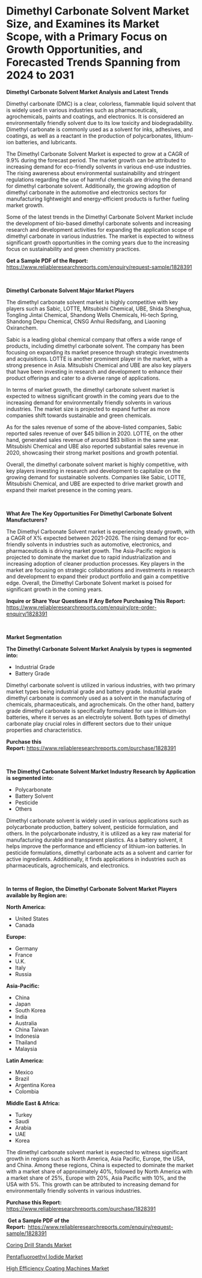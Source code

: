 <p><h1>Dimethyl Carbonate Solvent Market Size, and Examines its Market Scope, with a Primary Focus on Growth Opportunities, and Forecasted Trends Spanning from 2024 to 2031</h1></p><p><strong>Dimethyl Carbonate Solvent Market Analysis and Latest Trends</strong></p>
<p><p>Dimethyl carbonate (DMC) is a clear, colorless, flammable liquid solvent that is widely used in various industries such as pharmaceuticals, agrochemicals, paints and coatings, and electronics. It is considered an environmentally friendly solvent due to its low toxicity and biodegradability. Dimethyl carbonate is commonly used as a solvent for inks, adhesives, and coatings, as well as a reactant in the production of polycarbonates, lithium-ion batteries, and lubricants.</p><p>The Dimethyl Carbonate Solvent Market is expected to grow at a CAGR of 9.9% during the forecast period. The market growth can be attributed to increasing demand for eco-friendly solvents in various end-use industries. The rising awareness about environmental sustainability and stringent regulations regarding the use of harmful chemicals are driving the demand for dimethyl carbonate solvent. Additionally, the growing adoption of dimethyl carbonate in the automotive and electronics sectors for manufacturing lightweight and energy-efficient products is further fueling market growth.</p><p>Some of the latest trends in the Dimethyl Carbonate Solvent Market include the development of bio-based dimethyl carbonate solvents and increasing research and development activities for expanding the application scope of dimethyl carbonate in various industries. The market is expected to witness significant growth opportunities in the coming years due to the increasing focus on sustainability and green chemistry practices.</p></p>
<p><strong>Get a Sample PDF of the Report:&nbsp;</strong> <a href="https://www.reliableresearchreports.com/enquiry/request-sample/1828391">https://www.reliableresearchreports.com/enquiry/request-sample/1828391</a></p>
<p>&nbsp;</p>
<p><strong>Dimethyl Carbonate Solvent Major Market Players</strong></p>
<p><p>The dimethyl carbonate solvent market is highly competitive with key players such as Sabic, LOTTE, Mitsubishi Chemical, UBE, Shida Shenghua, Tongling Jintai Chemical, Shandong Wells Chemicals, Hi-tech Spring, Shandong Depu Chemical, CNSG Anhui Redsifang, and Liaoning Oxiranchem.</p><p>Sabic is a leading global chemical company that offers a wide range of products, including dimethyl carbonate solvent. The company has been focusing on expanding its market presence through strategic investments and acquisitions. LOTTE is another prominent player in the market, with a strong presence in Asia. Mitsubishi Chemical and UBE are also key players that have been investing in research and development to enhance their product offerings and cater to a diverse range of applications.</p><p>In terms of market growth, the dimethyl carbonate solvent market is expected to witness significant growth in the coming years due to the increasing demand for environmentally friendly solvents in various industries. The market size is projected to expand further as more companies shift towards sustainable and green chemicals.</p><p>As for the sales revenue of some of the above-listed companies, Sabic reported sales revenue of over $45 billion in 2020. LOTTE, on the other hand, generated sales revenue of around $83 billion in the same year. Mitsubishi Chemical and UBE also reported substantial sales revenue in 2020, showcasing their strong market positions and growth potential.</p><p>Overall, the dimethyl carbonate solvent market is highly competitive, with key players investing in research and development to capitalize on the growing demand for sustainable solvents. Companies like Sabic, LOTTE, Mitsubishi Chemical, and UBE are expected to drive market growth and expand their market presence in the coming years.</p></p>
<p>&nbsp;</p>
<p><strong>What Are The Key Opportunities For Dimethyl Carbonate Solvent Manufacturers?</strong></p>
<p><p>The Dimethyl Carbonate Solvent market is experiencing steady growth, with a CAGR of X% expected between 2021-2026. The rising demand for eco-friendly solvents in industries such as automotive, electronics, and pharmaceuticals is driving market growth. The Asia-Pacific region is projected to dominate the market due to rapid industrialization and increasing adoption of cleaner production processes. Key players in the market are focusing on strategic collaborations and investments in research and development to expand their product portfolio and gain a competitive edge. Overall, the Dimethyl Carbonate Solvent market is poised for significant growth in the coming years.</p></p>
<p><strong>Inquire or Share Your Questions If Any Before Purchasing This Report:</strong> <a href="https://www.reliableresearchreports.com/enquiry/pre-order-enquiry/1828391">https://www.reliableresearchreports.com/enquiry/pre-order-enquiry/1828391</a></p>
<p>&nbsp;</p>
<p><strong>Market Segmentation</strong></p>
<p><strong>The Dimethyl Carbonate Solvent Market Analysis by types is segmented into:</strong></p>
<p><ul><li>Industrial Grade</li><li>Battery Grade</li></ul></p>
<p><p>Dimethyl carbonate solvent is utilized in various industries, with two primary market types being industrial grade and battery grade. Industrial grade dimethyl carbonate is commonly used as a solvent in the manufacturing of chemicals, pharmaceuticals, and agrochemicals. On the other hand, battery grade dimethyl carbonate is specifically formulated for use in lithium-ion batteries, where it serves as an electrolyte solvent. Both types of dimethyl carbonate play crucial roles in different sectors due to their unique properties and characteristics.</p></p>
<p><strong>Purchase this Report:&nbsp;</strong><a href="https://www.reliableresearchreports.com/purchase/1828391">https://www.reliableresearchreports.com/purchase/1828391</a></p>
<p>&nbsp;</p>
<p><strong>The Dimethyl Carbonate Solvent Market Industry Research by Application is segmented into:</strong></p>
<p><ul><li>Polycarbonate</li><li>Battery Solvent</li><li>Pesticide</li><li>Others</li></ul></p>
<p><p>Dimethyl carbonate solvent is widely used in various applications such as polycarbonate production, battery solvent, pesticide formulation, and others. In the polycarbonate industry, it is utilized as a key raw material for manufacturing durable and transparent plastics. As a battery solvent, it helps improve the performance and efficiency of lithium-ion batteries. In pesticide formulations, dimethyl carbonate acts as a solvent and carrier for active ingredients. Additionally, it finds applications in industries such as pharmaceuticals, agrochemicals, and electronics.</p></p>
<p>&nbsp;</p>
<p><strong>In terms of Region, the Dimethyl Carbonate Solvent Market Players available by Region are:</strong></p>
<p>
    <p> <strong> North America: </strong>
        <ul>
            <li>United States</li>
            <li>Canada</li>
        </ul>
        </p> 
    <p> <strong> Europe: </strong>
        <ul>
            <li>Germany</li>
            <li>France</li>
            <li>U.K.</li>
            <li>Italy</li>
            <li>Russia</li>
        </ul>
        </p> 
    <p> <strong> Asia-Pacific: </strong>
        <ul>
            <li>China</li>
            <li>Japan</li>
            <li>South Korea</li>
            <li>India</li>
            <li>Australia</li>
            <li>China Taiwan</li>
            <li>Indonesia</li>
            <li>Thailand</li>
            <li>Malaysia</li>
        </ul>
        </p> 
    <p> <strong> Latin America: </strong>
        <ul>
            <li>Mexico</li>
            <li>Brazil</li>
            <li>Argentina Korea</li>
            <li>Colombia</li>
        </ul>
        </p> 
    <p> <strong> Middle East & Africa: </strong>
        <ul>
            <li>Turkey</li>
            <li>Saudi</li>
            <li>Arabia</li>
            <li>UAE</li>
            <li>Korea</li>
        </ul>
    </p>
    </p>
<p><p>The dimethyl carbonate solvent market is expected to witness significant growth in regions such as North America, Asia Pacific, Europe, the USA, and China. Among these regions, China is expected to dominate the market with a market share of approximately 40%, followed by North America with a market share of 25%, Europe with 20%, Asia Pacific with 10%, and the USA with 5%. This growth can be attributed to increasing demand for environmentally friendly solvents in various industries.</p></p>
<p><strong>Purchase this Report: </strong><a href="https://www.reliableresearchreports.com/purchase/1828391">https://www.reliableresearchreports.com/purchase/1828391</a></p>
<p>&nbsp;<strong>Get a Sample PDF of the Report:&nbsp;&nbsp;</strong><a href="https://www.reliableresearchreports.com/enquiry/request-sample/1828391">https://www.reliableresearchreports.com/enquiry/request-sample/1828391</a></p>
<p><strong></strong></p>
<p><p><a href="https://view.publitas.com/reportprime-1/coring-drill-stands-market-with-the-goal-of-estimating-the-market-size-and-future-growth-potential-of-various-market-segments-based-on-component-applications-end-user-and-region/">Coring Drill Stands Market</a></p><p><a href="https://github.com/lataunyatinikmelvin59ilbd0dv/Market-Research-Report-List-1/blob/main/pentafluoroethyl-iodide-market.md">Pentafluoroethyl Iodide Market</a></p><p><a href="https://view.publitas.com/reportprime-1/high-efficiency-coating-machines-market-furnish-information-about-market-size-market-share-market-dynamics-and-projections-spanning-from-2023-to-2030/">High Efficiency Coating Machines Market</a></p></p>